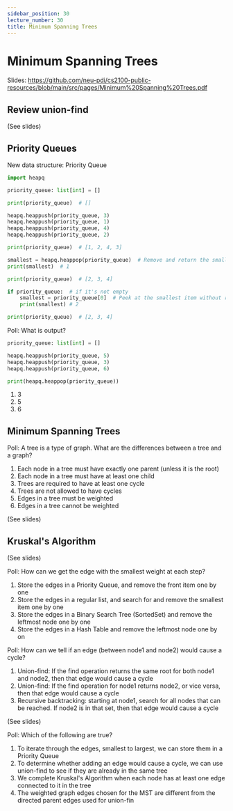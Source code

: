 ```yaml
---
sidebar_position: 30
lecture_number: 30
title: Minimum Spanning Trees
---
```


# Minimum Spanning Trees

Slides: https://github.com/neu-pdi/cs2100-public-resources/blob/main/src/pages/Minimum%20Spanning%20Trees.pdf

## Review union-find
(See slides)

## Priority Queues

New data structure: Priority Queue
```python
import heapq

priority_queue: list[int] = []

print(priority_queue)  # []

heapq.heappush(priority_queue, 3)
heapq.heappush(priority_queue, 1)
heapq.heappush(priority_queue, 4)
heapq.heappush(priority_queue, 2)

print(priority_queue)  # [1, 2, 4, 3]

smallest = heapq.heappop(priority_queue)  # Remove and return the smallest item
print(smallest)  # 1

print(priority_queue)  # [2, 3, 4]

if priority_queue:  # if it's not empty
    smallest = priority_queue[0]  # Peek at the smallest item without removing it
    print(smallest) # 2

print(priority_queue)  # [2, 3, 4]
```

Poll: What is output?
```python
priority_queue: list[int] = []

heapq.heappush(priority_queue, 5)
heapq.heappush(priority_queue, 3)
heapq.heappush(priority_queue, 6)

print(heapq.heappop(priority_queue))
```
1. 3
2. 5
3. 6

## Minimum Spanning Trees

Poll: A tree is a type of graph. What are the differences between a tree and a graph?
1. Each node in a tree must have exactly one parent (unless it is the root)
2. Each node in a tree must have at least one child
3. Trees are required to have at least one cycle
4. Trees are not allowed to have cycles
5. Edges in a tree must be weighted
6. Edges in a tree cannot be weighted

(See slides)

## Kruskal's Algorithm

(See slides)

Poll: How can we get the edge with the smallest weight at each step?
1. Store the edges in a Priority Queue, and remove the front item one by one
2. Store the edges in a regular list, and search for and remove the smallest item one by one
3. Store the edges in a Binary Search Tree (SortedSet) and remove the leftmost node one by one
4. Store the edges in a Hash Table and remove the leftmost node one by on

Poll: How can we tell if an edge (between node1 and node2) would cause a cycle?
1. Union-find: If the find operation returns the same root for both node1 and node2, then that edge would cause a cycle
2. Union-find: If the find operation for node1 returns node2, or vice versa, then that edge would cause a cycle
3. Recursive backtracking: starting at node1, search for all nodes that can be reached. If node2 is in that set, then that edge would cause a cycle

(See slides)

Poll: Which of the following are true?
1. To iterate through the edges, smallest to largest, we can store them in a Priority Queue
2. To determine whether adding an edge would cause a cycle, we can use union-find to see if they are already in the same tree
3. We complete Kruskal's Algorithm when each node has at least one edge connected to it in the tree
4. The weighted graph edges chosen for the MST are different from the directed parent edges used for union-fin

